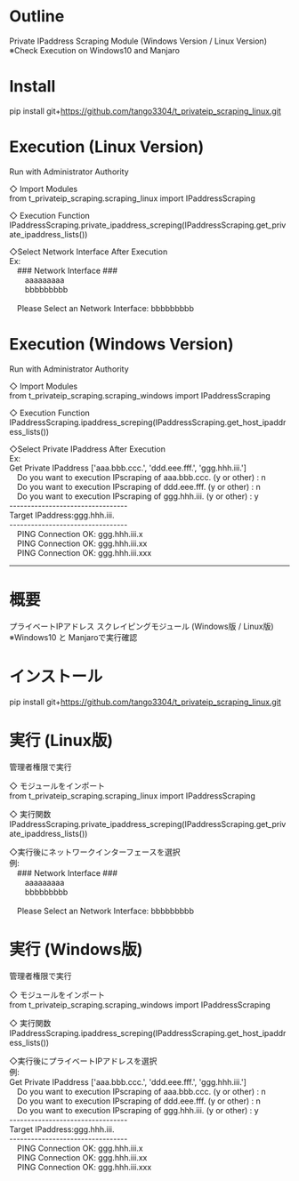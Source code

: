 # Outline
Private IPaddress Scraping Module (Windows Version / Linux Version)<br>
※Check Execution on Windows10 and Manjaro<br>

# Install
pip install git+https://github.com/tango3304/t_privateip_scraping_linux.git<br>

# Execution (Linux Version)
Run with Administrator Authority<br>
<p>◇ Import Modules<br>
from t_privateip_scraping.scraping_linux import IPaddressScraping</p>
<p>◇ Execution Function<br>
IPaddressScraping.private_ipaddress_screping(IPaddressScraping.get_private_ipaddress_lists())</p>

<p>◇Select Network Interface After Execution<br>
Ex:
<br>&emsp;### Network Interface ###<br>
&emsp;&emsp;aaaaaaaaa<br>
&emsp;&emsp;bbbbbbbbb<br>
<br>
&emsp;Please Select an Network Interface: bbbbbbbbb</p>

# Execution (Windows Version)
Run with Administrator Authority<br>
<p>◇ Import Modules<br>
from t_privateip_scraping.scraping_windows import IPaddressScraping</p>

<p>◇ Execution Function<br>
IPaddressScraping.ipaddress_screping(IPaddressScraping.get_host_ipaddress_lists())</p>

<p>◇Select Private IPaddress After Execution<br>
Ex:
<br>Get Private IPaddress ['aaa.bbb.ccc.', 'ddd.eee.fff.', 'ggg.hhh.iii.']<br>
&emsp;Do you want to execution IPscraping of aaa.bbb.ccc. (y or other) : n<br>
&emsp;Do you want to execution IPscraping of ddd.eee.fff. (y or other) : n<br>
&emsp;Do you want to execution IPscraping of ggg.hhh.iii. (y or other) : y<br>
---------------------------------<br>
Target IPaddress:ggg.hhh.iii.<br>
---------------------------------<br>
&emsp;PING Connection OK:  ggg.hhh.iii.x<br>
&emsp;PING Connection OK:  ggg.hhh.iii.xx<br>
&emsp;PING Connection OK:  ggg.hhh.iii.xxx<br>
  
---
# 概要
プライベートIPアドレス スクレイピングモジュール (Windows版 / Linux版)<br>
※Windows10 と Manjaroで実行確認<br>

# インストール
pip install git+https://github.com/tango3304/t_privateip_scraping_linux.git<br>

# 実行 (Linux版)
管理者権限で実行<br>
<p>◇ モジュールをインポート<br>
from t_privateip_scraping.scraping_linux import IPaddressScraping</p>
<p>◇ 実行関数<br>
IPaddressScraping.private_ipaddress_screping(IPaddressScraping.get_private_ipaddress_lists())</p>

<p>◇実行後にネットワークインターフェースを選択<br>
例:
<br>&emsp;### Network Interface ###<br>
&emsp;&emsp;aaaaaaaaa<br>
&emsp;&emsp;bbbbbbbbb<br>
<br>
&emsp;Please Select an Network Interface: bbbbbbbbb</p>

# 実行 (Windows版)
管理者権限で実行<br>
<p>◇ モジュールをインポート<br>
from t_privateip_scraping.scraping_windows import IPaddressScraping</p>

<p>◇ 実行関数<br>
IPaddressScraping.ipaddress_screping(IPaddressScraping.get_host_ipaddress_lists())</p>

<p>◇実行後にプライベートIPアドレスを選択<br>
例:
<br>Get Private IPaddress ['aaa.bbb.ccc.', 'ddd.eee.fff.', 'ggg.hhh.iii.']<br>
&emsp;Do you want to execution IPscraping of aaa.bbb.ccc. (y or other) : n<br>
&emsp;Do you want to execution IPscraping of ddd.eee.fff. (y or other) : n<br>
&emsp;Do you want to execution IPscraping of ggg.hhh.iii. (y or other) : y<br>
---------------------------------<br>
Target IPaddress:ggg.hhh.iii.<br>
---------------------------------<br>
&emsp;PING Connection OK:  ggg.hhh.iii.x<br>
&emsp;PING Connection OK:  ggg.hhh.iii.xx<br>
&emsp;PING Connection OK:  ggg.hhh.iii.xxx<br>
